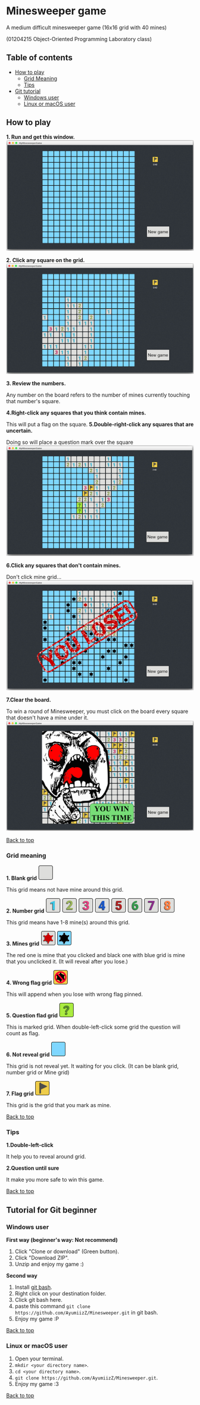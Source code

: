 # Minesweeper game
A medium difficult minesweeper game (16x16 grid with 40 mines)

(01204215 Object-Oriented Programming Laboratory class)

## Table of contents
* [How to play](#how-to-play)
   * [Grid Meaning](#grid-meaning)
   * [Tips](#tips)
* [Git tutorial](#tutorial-for-git-beginner)
    * [Windows user](#windows-user)
    * [Linux or macOS user](#linux-or-macos-user)

## How to play

__1. Run and get this window.__
![alt text](https://github.com/AyumiizZ/Minesweeper/blob/master/GamePic/1.png)

__2. Click any square on the grid.__
![alt text](https://github.com/AyumiizZ/Minesweeper/blob/master/GamePic/3.png)

__3. Review the numbers.__

Any number on the board refers to the number of mines currently touching that number's square.

__4.Right-click any squares that you think contain mines.__

This will put a flag on the square.
__5.Double-right-click any squares that are uncertain.__

Doing so will place a question mark over the square
![alt text](https://github.com/AyumiizZ/Minesweeper/blob/master/GamePic/2.png)

__6.Click any squares that don't contain mines.__

Don't click mine grid...
![alt text](https://github.com/AyumiizZ/Minesweeper/blob/master/GamePic/4.png)

__7.Clear the board.__

To win a round of Minesweeper, you must click on the board every square that doesn't have a mine under it.
![alt text](https://github.com/AyumiizZ/Minesweeper/blob/master/GamePic/6.png)

[Back to top](#minesweeper-game)

### Grid meaning
__1. Blank grid__
![alt text](https://github.com/AyumiizZ/Minesweeper/blob/master/core/assets/0.png)

This grid means not have mine around this grid.

__2. Number grid__
![alt text](https://github.com/AyumiizZ/Minesweeper/blob/master/core/assets/1.png)
![alt text](https://github.com/AyumiizZ/Minesweeper/blob/master/core/assets/2.png)
![alt text](https://github.com/AyumiizZ/Minesweeper/blob/master/core/assets/3.png)
![alt text](https://github.com/AyumiizZ/Minesweeper/blob/master/core/assets/4.png)
![alt text](https://github.com/AyumiizZ/Minesweeper/blob/master/core/assets/5.png)
![alt text](https://github.com/AyumiizZ/Minesweeper/blob/master/core/assets/6.png)
![alt text](https://github.com/AyumiizZ/Minesweeper/blob/master/core/assets/7.png)
![alt text](https://github.com/AyumiizZ/Minesweeper/blob/master/core/assets/8.png)

This grid means have 1-8 mine(s) around this grid.

__3. Mines grid__
![alt text](https://github.com/AyumiizZ/Minesweeper/blob/master/core/assets/clicked_bomb.png)
![alt text](https://github.com/AyumiizZ/Minesweeper/blob/master/core/assets/unclicked_bomb.png)

The red one is mine that you clicked and black one with blue grid is mine that you unclicked it. (It will reveal after you lose.)

__4. Wrong flag grid__
![alt text](https://github.com/AyumiizZ/Minesweeper/blob/master/core/assets/wrong_flag.png)

This will append when you lose with wrong flag pinned.

__5. Question flad grid__
![alt text](https://github.com/AyumiizZ/Minesweeper/blob/master/core/assets/ques.png)

This is marked grid. When double-left-click some grid the question will count as flag.

__6. Not reveal grid__
![alt text](https://github.com/AyumiizZ/Minesweeper/blob/master/core/assets/not_reveal.png)

This grid is not reveal yet. It waiting for you click. (It can be blank grid, number grid or Mine grid)

__7. Flag grid__
![alt text](https://github.com/AyumiizZ/Minesweeper/blob/master/core/assets/flag.png)

This grid is the grid that you mark as mine.

[Back to top](#minesweeper-game)

### Tips

__1.Double-left-click__

It help you to reveal around grid.

__2.Question until sure__

It make you more safe to win this game.

[Back to top](#minesweeper-game)

## Tutorial for Git beginner

### Windows user

__First way (beginner's way: Not recommend)__
1. Click "Clone or download" (Green button).
2. Click "Download ZIP".
3. Unzip and enjoy my game :)

__Second way__
1. Install [git bash](https://git-scm.com/downloads).
2. Right click on your destination folder.
3. Click git bash here.
4. paste this command `git clone https://github.com/AyumiizZ/Minesweeper.git` in git bash.
5. Enjoy my game :P

[Back to top](#minesweeper-game)

### Linux or macOS user
1. Open your terminal.
2. `mkdir <your directory name>`.
3. `cd <your directory name>`.
4. `git clone https://github.com/AyumiizZ/Minesweeper.git`.
5. Enjoy my game :3

[Back to top](#minesweeper-game)
